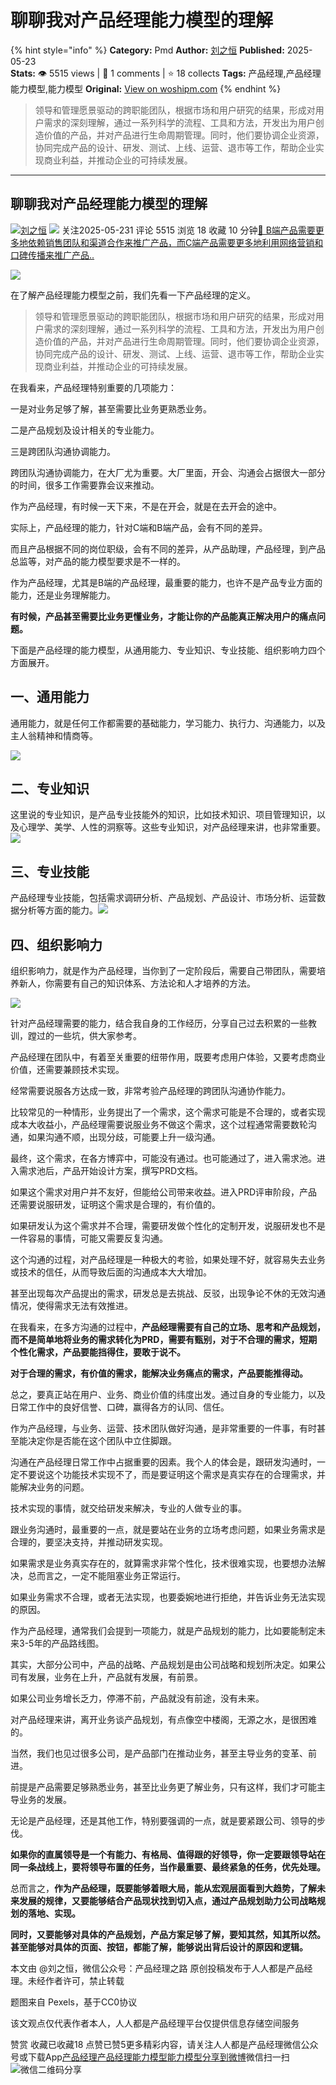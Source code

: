 # 聊聊我对产品经理能力模型的理解
{% hint style="info" %}
**Category:** Pmd
**Author:** [刘之恒](https://www.woshipm.com/u/53983)
**Published:** 2025-05-23  
**Stats:** 👁️ 5515 views | 💬 1 comments | ⭐ 18 collects
**Tags:** 产品经理,产品经理能力模型,能力模型
**Original:** [View on woshipm.com](https://www.woshipm.com/pmd/6219863.html)
{% endhint %}
> 领导和管理愿景驱动的跨职能团队，根据市场和用户研究的结果，形成对用户需求的深刻理解，通过一系列科学的流程、工具和方法，开发出为用户创造价值的产品，并对产品进行生命周期管理。同时，他们要协调企业资源，协同完成产品的设计、研发、测试、上线、运营、退市等工作，帮助企业实现商业利益，并推动企业的可持续发展。

---

## 聊聊我对产品经理能力模型的理解

[![](https://static.woshipm.com/view/woshipm_api_def_20250428133745_9876.jpeg?imageView2/1/w/72/h/72/q/100)](https://www.woshipm.com/u/53983)[刘之恒](https://www.woshipm.com/u/53983) ![](https://static.woshipm.com/tag/1101_1@2x.png) 关注2025-05-231 评论 5515 浏览 18 收藏 10 分钟[🔗 B端产品需要更多地依赖销售团队和渠道合作来推广产品，而C端产品需要更多地利用网络营销和口碑传播来推广产品..](https://ke.qidianla.com/courses/bcpm)

![](https://image.woshipm.com/2023/04/20/24105c0a-df4b-11ed-946e-00163e0b5ff3.jpg)

在了解产品经理能力模型之前，我们先看一下产品经理的定义。

> 领导和管理愿景驱动的跨职能团队，根据市场和用户研究的结果，形成对用户需求的深刻理解，通过一系列科学的流程、工具和方法，开发出为用户创造价值的产品，并对产品进行生命周期管理。同时，他们要协调企业资源，协同完成产品的设计、研发、测试、上线、运营、退市等工作，帮助企业实现商业利益，并推动企业的可持续发展。

在我看来，产品经理特别重要的几项能力：

一是对业务足够了解，甚至需要比业务更熟悉业务。

二是产品规划及设计相关的专业能力。

三是跨团队沟通协调能力。

跨团队沟通协调能力，在大厂尤为重要。大厂里面，开会、沟通会占据很大一部分的时间，很多工作需要靠会议来推动。

作为产品经理，有时候一天下来，不是在开会，就是在去开会的途中。

实际上，产品经理的能力，针对C端和B端产品，会有不同的差异。

而且产品根据不同的岗位职级，会有不同的差异，从产品助理，产品经理，到产品总监等，对产品的能力模型要求是不一样的。

作为产品经理，尤其是B端的产品经理，最重要的能力，也许不是产品专业方面的能力，还是业务理解能力。

**有时候，产品甚至需要比业务更懂业务，才能让你的产品能真正解决用户的痛点问题。**

下面是产品经理的能力模型，从通用能力、专业知识、专业技能、组织影响力四个方面展开。

## **一、通用能力**

通用能力，就是任何工作都需要的基础能力，学习能力、执行力、沟通能力，以及主人翁精神和情商等。

![](https://image.woshipm.com/2025/05/23/6aa5b2a2-3726-11f0-b31e-00163e09d72f.png)

## 二、****专业知识****

这里说的专业知识，是产品专业技能外的知识，比如技术知识、项目管理知识，以及心理学、美学、人性的洞察等。这些专业知识，对产品经理来讲，也非常重要。![](https://image.woshipm.com/2025/05/23/862a1766-3726-11f0-821c-00163e09d72f.png)

## **三、专业技能**

产品经理专业技能，包括需求调研分析、产品规划、产品设计、市场分析、运营数据分析等方面的能力。![](https://image.woshipm.com/2025/05/23/8aa276e4-3726-11f0-821c-00163e09d72f.png)

## **四、组织影响力**

组织影响力，就是作为产品经理，当你到了一定阶段后，需要自己带团队，需要培养新人，你需要有自己的知识体系、方法论和人才培养的方法。

![](https://image.woshipm.com/2025/05/23/8b59c650-3726-11f0-a590-00163e09d72f.png)

针对产品经理需要的能力，结合我自身的工作经历，分享自己过去积累的一些教训，蹚过的一些坑，供大家参考。

产品经理在团队中，有着至关重要的纽带作用，既要考虑用户体验，又要考虑商业价值，还需要兼顾技术实现。

经常需要说服各方达成一致，非常考验产品经理的跨团队沟通协作能力。

比较常见的一种情形，业务提出了一个需求，这个需求可能是不合理的，或者实现成本大收益小，产品经理需要说服业务不做这个需求，这个过程通常需要数轮沟通，如果沟通不顺，出现分歧，可能要上升一级沟通。

最终，这个需求，在各方博弈中，可能没有通过。也可能通过了，进入需求池。进入需求池后，产品开始设计方案，撰写PRD文档。

如果这个需求对用户并不友好，但能给公司带来收益。进入PRD评审阶段，产品还需要说服研发，证明这个需求是合理的，有价值的。

如果研发认为这个需求并不合理，需要研发做个性化的定制开发，说服研发也不是一件容易的事情，可能又需要反复沟通。

这个沟通的过程，对产品经理是一种极大的考验，如果处理不好，就容易失去业务或技术的信任，从而导致后面的沟通成本大大增加。

甚至出现每次产品提出的需求，研发总是去挑战、反驳，出现争论不休的无效沟通情况，使得需求无法有效推进。

在我看来，在多方沟通的过程中，**产品经理需要有自己的立场、思考和产品规划，而不是简单地将业务的需求转化为PRD，需要有甄别，对于不合理的需求，短期个性化需求，产品要能挡得住，要敢于说不。**

**对于合理的需求，有价值的需求，能解决业务痛点的需求，产品要能推得动。**  

总之，要真正站在用户、业务、商业价值的纬度出发。通过自身的专业能力，以及日常工作中的良好信誉、口碑，赢得各方的认同、信任。

作为产品经理，与业务、运营、技术团队做好沟通，是非常重要的一件事，有时甚至能决定你是否能在这个团队中立住脚跟。

沟通在产品经理日常工作中占据重要的因素。我个人的体会是，跟研发沟通时，一定不要说这个功能技术实现不了，而是要证明这个需求是真实存在的合理需求，并能解决业务的问题。

技术实现的事情，就交给研发来解决，专业的人做专业的事。

跟业务沟通时，最重要的一点，就是要站在业务的立场考虑问题，如果业务需求是合理的，要坚决支持，并推动研发实现。

如果需求是业务真实存在的，就算需求非常个性化，技术很难实现，也要想办法解决，总而言之，一定不能阻塞业务正常运行。

如果业务需求不合理，或者无法实现，也要委婉地进行拒绝，并告诉业务无法实现的原因。

作为产品经理，通常我们会提到一项能力，就是产品规划的能力，比如要能制定未来3-5年的产品路线图。

其实，大部分公司中，产品的战略、产品规划是由公司战略和规划所决定。如果公司有发展，业务在上升，产品就有发展，有前景。

如果公司业务增长乏力，停滞不前，产品就没有前途，没有未来。

对产品经理来讲，离开业务谈产品规划，有点像空中楼阁，无源之水，是很困难的。

当然，我们也见过很多公司，是产品部门在推动业务，甚至主导业务的变革、前进。

前提是产品需要足够熟悉业务，甚至比业务更了解业务，只有这样，我们才可能主导业务的发展。

无论是产品经理，还是其他工作，特别要强调的一点，就是要紧跟公司、领导的步伐。

**如果你的直属领导是一个有能力、有格局、值得跟的好领导，你一定要跟领导站在同一条战线上，要将领导布置的任务，当作最重要、最终紧急的任务，优先处理。**

总而言之，**作为产品经理，既要能够着眼大局，能从宏观层面看到大趋势，了解未来发展的规律，又要能够结合产品现状找到切入点，通过产品规划助力公司战略规划的落地、实现。**

**同时，又要能够对具体的产品规划，产品方案足够了解，要知其然，知其所以然。甚至能够对具体的页面、按钮，都能了解，能够说出背后设计的原因和逻辑。**

本文由 @刘之恒，微信公众号：产品经理之路 原创投稿发布于人人都是产品经理。未经作者许可，禁止转载

题图来自 Pexels，基于CC0协议

该文观点仅代表作者本人，人人都是产品经理平台仅提供信息存储空间服务

赞赏 收藏已收藏18 点赞已赞5更多精彩内容，请关注人人都是产品经理微信公众号或下载App[产品经理](https://www.woshipm.com/tag/pmd)[产品经理能力模型](https://www.woshipm.com/tag/%e4%ba%a7%e5%93%81%e7%bb%8f%e7%90%86%e8%83%bd%e5%8a%9b%e6%a8%a1%e5%9e%8b)[能力模型](https://www.woshipm.com/tag/%e8%83%bd%e5%8a%9b%e6%a8%a1%e5%9e%8b)[分享到微博](https://service.weibo.com/share/share.php?appkey=2775287854&title=聊聊我对产品经理能力模型的理解&url=https://www.woshipm.com/pmd/6219863.html&pic=https://image.woshipm.com/2023/04/20/24105c0a-df4b-11ed-946e-00163e0b5ff3.jpg)微信扫一扫![微信二维码](https://api.pwmqr.com/qrcode/create/?url=https://www.woshipm.com/pmd/6219863.html)分享